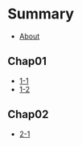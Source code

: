 # Summary

* [About](./README.md)

## Chap01

* [1-1](./chap01/1-1.md)
* [1-2](./chap01/1-2.md)

## Chap02

* [2-1](./chap02/2-1.md)
